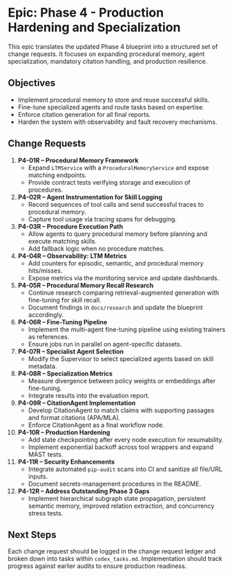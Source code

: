 # Epic: Phase 4 - Production Hardening and Specialization

This epic translates the updated Phase 4 blueprint into a structured set of change requests. It focuses on expanding procedural memory, agent specialization, mandatory citation handling, and production resilience.

## Objectives
- Implement procedural memory to store and reuse successful skills.
- Fine-tune specialized agents and route tasks based on expertise.
- Enforce citation generation for all final reports.
- Harden the system with observability and fault recovery mechanisms.

## Change Requests

1. **P4-01R – Procedural Memory Framework**
   - Expand `LTMService` with a `ProceduralMemoryService` and expose matching endpoints.
   - Provide contract tests verifying storage and execution of procedures.
2. **P4-02R – Agent Instrumentation for Skill Logging**
   - Record sequences of tool calls and send successful traces to procedural memory.
   - Capture tool usage via tracing spans for debugging.
3. **P4-03R – Procedure Execution Path**
   - Allow agents to query procedural memory before planning and execute matching skills.
   - Add fallback logic when no procedure matches.
4. **P4-04R – Observability: LTM Metrics**
   - Add counters for episodic, semantic, and procedural memory hits/misses.
   - Expose metrics via the monitoring service and update dashboards.
5. **P4-05R – Procedural Memory Recall Research**
   - Continue research comparing retrieval-augmented generation with fine-tuning for skill recall.
   - Document findings in `docs/research` and update the blueprint accordingly.
6. **P4-06R – Fine-Tuning Pipeline**
   - Implement the multi-agent fine-tuning pipeline using existing trainers as references.
   - Ensure jobs run in parallel on agent-specific datasets.
7. **P4-07R – Specialist Agent Selection**
   - Modify the Supervisor to select specialized agents based on skill metadata.
8. **P4-08R – Specialization Metrics**
   - Measure divergence between policy weights or embeddings after fine-tuning.
   - Integrate results into the evaluation report.
9. **P4-09R – CitationAgent Implementation**
   - Develop CitationAgent to match claims with supporting passages and format citations (APA/MLA).
   - Enforce CitationAgent as a final workflow node.
10. **P4-10R – Production Hardening**
    - Add state checkpointing after every node execution for resumability.
    - Implement exponential backoff across tool wrappers and expand MAST tests.
11. **P4-11R – Security Enhancements**
    - Integrate automated `pip-audit` scans into CI and sanitize all file/URL inputs.
    - Document secrets-management procedures in the README.
12. **P4-12R – Address Outstanding Phase 3 Gaps**
    - Implement hierarchical subgraph state propagation, persistent semantic memory, improved relation extraction, and concurrency stress tests.

## Next Steps
Each change request should be logged in the change request ledger and broken down into tasks within `codex_tasks.md`. Implementation should track progress against earlier audits to ensure production readiness.

